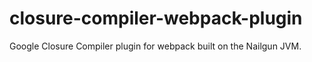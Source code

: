 # closure-compiler-webpack-plugin
Google Closure Compiler plugin for webpack built on the Nailgun JVM.
